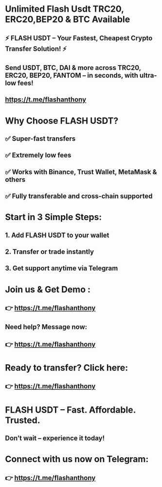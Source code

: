 # Unlimited  Flash Usdt TRC20, ERC20,BEP20  & BTC Available 
## ⚡️ FLASH USDT – Your Fastest, Cheapest Crypto Transfer Solution! ⚡️

## Send USDT, BTC, DAI & more across TRC20, ERC20, BEP20, FANTOM – in seconds, with ultra-low fees!

## https://t.me/flashanthony

# Why Choose FLASH USDT?
## ✅ Super-fast transfers
## ✅ Extremely low fees
## ✅ Works with Binance, Trust Wallet, MetaMask & others
## ✅ Fully transferable and cross-chain supported

# Start in 3 Simple Steps:

## 1. Add FLASH USDT to your wallet


## 2. Transfer or trade instantly


## 3. Get support anytime via Telegram



# Join us & Get Demo :
## 👉 https://t.me/flashanthony
## Need help? Message now:
## 👉 https://t.me/flashanthony
# Ready to transfer? Click here:
## 👉 https://t.me/flashanthony

# FLASH USDT – Fast. Affordable. Trusted.
## Don’t wait – experience it today!
# Connect with us now on Telegram:
## 👉 https://t.me/flashanthony
